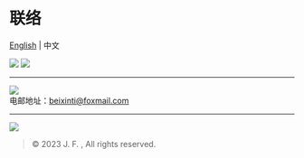 # 联络
[English](https://github.com/beixinti/beixinti/blob/main/docs/contact.md) | 中文

[![](https://img.shields.io/badge/-微信-4CAF50.svg?style=for-the-badge&logo=wechat&logoColor=white&labelColor=4CAF50&color=C8E6C9)](https://user-images.githubusercontent.com/95170151/193442385-9aff9459-6589-4786-8b9e-2e7d91389e2d.jpg)
[![](https://img.shields.io/badge/-QQ-13A1E3.svg?style=for-the-badge&logo=tencentqq&logoColor=white&labelColor=03A9F4&color=B3E5FC)](https://qm.qq.com/cgi-bin/qm/qr?k=Y_RjBS4iz1RGN5oFs2_ZPsaVnd2THFao&noverify=0)

---

[![](https://img.shields.io/badge/-电邮-F44336.svg?style=for-the-badge&logo=gmail&logoColor=white&labelColor=F44336&color=FFCDD2)](mailto:beixinti@foxmail.com)  
电邮地址：beixinti@foxmail.com  

---

[![](https://img.shields.io/badge/-Telegram-03A9F4.svg?style=for-the-badge&logo=telegram&logoColor=white&labelColor=03A9F4&color=B3E5FC)](https://t.me/beixinti)

> © 2023 J. F. , All rights reserved. 
